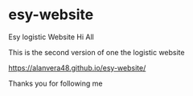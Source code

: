 # esy-website
Esy logistic Website 
Hi All 

This is the second version of one the logistic website

https://alanvera48.github.io/esy-website/

Thanks you for following me 
